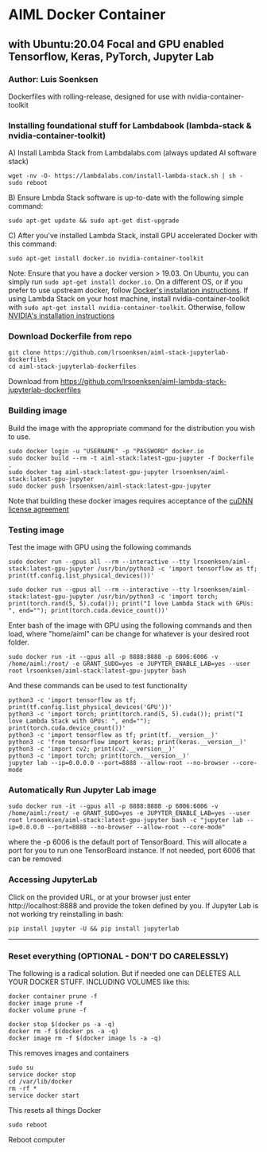 # AIML Docker Container 
## with Ubuntu:20.04 Focal and GPU enabled Tensorflow, Keras, PyTorch, Jupyter Lab
### Author: Luis Soenksen

Dockerfiles with rolling-release, designed for use with nvidia-container-toolkit

### Installing foundational stuff for Lambdabook (lambda-stack & nvidia-container-toolkit)
A) Install Lambda Stack from Lambdalabs.com (always updated AI software stack)
```
wget -nv -O- https://lambdalabs.com/install-lambda-stack.sh | sh -
sudo reboot
```
B) Ensure Lmbda Stack software is up-to-date with the following simple command:
```
sudo apt-get update && sudo apt-get dist-upgrade
```
C) After you've installed Lambda Stack, install GPU accelerated Docker with this command:
```
sudo apt-get install docker.io nvidia-container-toolkit
```

Note:
Ensure that you have a docker version > 19.03. On Ubuntu, you can simply run `sudo apt-get install docker.io`. On a different OS, or if you prefer to use upstream docker, follow [Docker's installation instructions](https://docs.docker.com/engine/install/ubuntu/). If using Lambda Stack on your host machine, install nvidia-container-toolkit with `sudo apt-get install nvidia-container-toolkit`. Otherwise, follow [NVIDIA's installation instructions](https://github.com/NVIDIA/nvidia-docker)


### Download Dockerfile from repo
```
git clone https://github.com/lrsoenksen/aiml-stack-jupyterlab-dockerfiles
cd aiml-stack-jupyterlab-dockerfiles
```
Download from https://github.com/lrsoenksen/aiml-lambda-stack-jupyterlab-dockerfiles


### Building image
Build the image with the appropriate command for the distribution you wish to use.

```
sudo docker login -u "USERNAME" -p "PASSWORD" docker.io
sudo docker build --rm -t aiml-stack:latest-gpu-jupyter -f Dockerfile .
sudo docker tag aiml-stack:latest-gpu-jupyter lrsoenksen/aiml-stack:latest-gpu-jupyter
sudo docker push lrsoenksen/aiml-stack:latest-gpu-jupyter
```
Note that building these docker images requires acceptance of the [cuDNN license agreement](https://docs.nvidia.com/deeplearning/sdk/cudnn-sla/index.html)


### Testing image

Test the image with GPU using the following commands
```
sudo docker run --gpus all --rm --interactive --tty lrsoenksen/aiml-stack:latest-gpu-jupyter /usr/bin/python3 -c 'import tensorflow as tf; print(tf.config.list_physical_devices())'
```
```
sudo docker run --gpus all --rm --interactive --tty lrsoenksen/aiml-stack:latest-gpu-jupyter /usr/bin/python3 -c 'import torch; print(torch.rand(5, 5).cuda()); print("I love Lambda Stack with GPUs: ", end=""); print(torch.cuda.device_count())'
```
Enter bash of the image with GPU using the following commands and then load, where "home/aiml" can be change for whatever is your desired root folder.
```
sudo docker run -it --gpus all -p 8888:8888 -p 6006:6006 -v /home/aiml:/root/ -e GRANT_SUDO=yes -e JUPYTER_ENABLE_LAB=yes --user root lrsoenksen/aiml-stack:latest-gpu-jupyter bash
```
And these commands can be used to test functionality
```
python3 -c 'import tensorflow as tf; print(tf.config.list_physical_devices('GPU'))'
python3 -c 'import torch; print(torch.rand(5, 5).cuda()); print("I love Lambda Stack with GPUs: ", end=""); print(torch.cuda.device_count())'
python3 -c 'import tensorflow as tf; print(tf.__version__)'
python3 -c 'from tensorflow import keras; print(keras.__version__)'
python3 -c 'import cv2; print(cv2.__version__)'
python3 -c 'import torch; print(torch.__version__)'
jupyter lab --ip=0.0.0.0 --port=8888 --allow-root --no-browser --core-mode
```

### Automatically Run Jupyter Lab image
```
sudo docker run -it --gpus all -p 8888:8888 -p 6006:6006 -v /home/aiml:/root/ -e GRANT_SUDO=yes -e JUPYTER_ENABLE_LAB=yes --user root lrsoenksen/aiml-stack:latest-gpu-jupyter bash -c "jupyter lab --ip=0.0.0.0 --port=8888 --no-browser --allow-root --core-mode"
```
where the -p 6006 is the default port of TensorBoard. This will allocate a port for you to run one TensorBoard instance. If not needed, port 6006 that can be removed

### Accessing JupyterLab
Click on the provided URL, or at your browser just enter http://localhost:8888 and provide the token defined by you.
If Jupyter Lab is not working try reinstalling in bash:
```
pip install jupyter -U && pip install jupyterlab
```

-------------------------------------------------------------------------------------------------------------------------------------

### Reset everything (OPTIONAL - DON'T DO CARELESSLY)
The following is a radical solution. But if needed one can DELETES ALL YOUR DOCKER STUFF. INCLUDING VOLUMES like this:
```
docker container prune -f
docker image prune -f
docker volume prune -f

docker stop $(docker ps -a -q)
docker rm -f $(docker ps -a -q)
docker image rm -f $(docker image ls -a -q) 
```
This removes images and containers

```
sudo su
service docker stop
cd /var/lib/docker
rm -rf *
service docker start
```
This resets all things Docker

```
sudo reboot
```
Reboot computer
